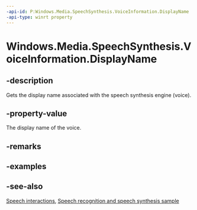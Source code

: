 ```yaml
---
-api-id: P:Windows.Media.SpeechSynthesis.VoiceInformation.DisplayName
-api-type: winrt property
---
```


<!-- Property syntax
public string DisplayName { get; }
-->

# Windows.Media.SpeechSynthesis.VoiceInformation.DisplayName

## -description

Gets the display name associated with the speech synthesis engine (voice).

## -property-value

The display name of the voice.

## -remarks

## -examples

## -see-also

[Speech interactions](https://docs.microsoft.com/windows/uwp/design/input/speech-interactions), [Speech recognition and speech synthesis sample](https://github.com/Microsoft/Windows-universal-samples/tree/master/Samples/SpeechRecognitionAndSynthesis)
